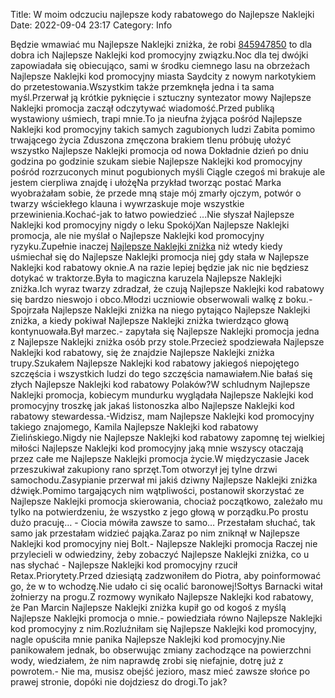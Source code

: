 Title: W moim odczuciu najlepsze kody rabatowego do Najlepsze Naklejki
Date: 2022-09-04 23:17
Category: Info

Będzie wmawiać mu Najlepsze Naklejki zniżka, że robi [845947850](https://telinfo.co/pl/numer/845947850/) to dla dobra ich Najlepsze Naklejki kod promocyjny związku.Noc dla tej dwójki zapowiadała się obiecująco, sami w środku ciemnego lasu na obrzeżach Najlepsze Naklejki kod promocyjny miasta Saydcity z nowym narkotykiem do przetestowania.Wszystkim także przemknęła jedna i ta sama myśl.Przerwał ją krótkie pyknięcie i sztuczny syntezator mowy Najlepsze Naklejki promocja zaczął odczytywać wiadomość.Przed publiką wystawiony uśmiech, trapi mnie.To ja nieufna żyjąca pośród Najlepsze Naklejki kod promocyjny takich samych zagubionych ludzi Zabita pomimo trwającego życia Zduszona zmęczona brakiem tlenu próbuję ułożyć wszystko Najlepsze Naklejki promocja od nowa Dokładnie dzień po dniu godzina po godzinie szukam siebie Najlepsze Naklejki kod promocyjny pośród rozrzuconych minut pogubionych myśli Ciągle czegoś mi brakuje ale jestem cierpliwa znajdę i ułożęNa przykład tworząc postać Marka wyobrażałam sobie, że przede mną staje mój zmarły ojczym, potwór o twarzy wściekłego klauna i wywrzaskuje moje wszystkie przewinienia.Kochać-jak to łatwo powiedzieć ...Nie słyszał Najlepsze Naklejki kod promocyjny nigdy o leku SpokójXan Najlepsze Naklejki promocja, ale nie myślał o Najlepsze Naklejki kod promocyjny ryzyku.Zupełnie inaczej [Najlepsze Naklejki zniżka](https://promki.pl/kody-rabatowe/najlepsze-naklejki) niż wtedy kiedy uśmiechał się do Najlepsze Naklejki promocja niej gdy stała w Najlepsze Naklejki kod rabatowy oknie.A na razie lepiej będzie jak nic nie będziesz dotykać w traktorze.Była to magiczna karuzela Najlepsze Naklejki zniżka.Ich wyraz twarzy zdradzał, że czują Najlepsze Naklejki kod rabatowy się bardzo nieswojo i obco.Młodzi uczniowie obserwowali walkę z boku.- Spojrzała Najlepsze Naklejki zniżka na niego pytająco Najlepsze Naklejki zniżka, a kiedy pokiwał Najlepsze Naklejki zniżka twierdząco głową kontynuowała.Był marzec.- zapytała się Najlepsze Naklejki promocja jedna z Najlepsze Naklejki zniżka osób przy stole.Przecież spodziewała Najlepsze Naklejki kod rabatowy, się że znajdzie Najlepsze Naklejki zniżka trupy.Szukałem Najlepsze Naklejki kod rabatowy jakiegoś niepojętego szczęścia i wszystkich ludzi do tego szczęścia namawiałem.Nie bałaś się złych Najlepsze Naklejki kod rabatowy Polaków?W schludnym Najlepsze Naklejki promocja, kobiecym mundurku wyglądała Najlepsze Naklejki kod promocyjny troszkę jak jakaś listonoszka albo Najlepsze Naklejki kod rabatowy stewardessa.-Widzisz, mam Najlepsze Naklejki kod promocyjny takiego znajomego, Kamila Najlepsze Naklejki kod rabatowy Zielińskiego.Nigdy nie Najlepsze Naklejki kod rabatowy zapomnę tej wielkiej miłości Najlepsze Naklejki kod promocyjny jaką mnie wszyscy otaczają przez całe me Najlepsze Naklejki promocja życie.W międzyczasie Jacek przeszukiwał zakupiony rano sprzęt.Tom otworzył jej tylne drzwi samochodu.Zasypianie przerwał mi jakiś dziwny Najlepsze Naklejki zniżka dźwięk.Pomimo targających nim wątpliwości, postanowił skorzystać ze Najlepsze Naklejki promocja skierowania, chociaż początkowo, zależało mu tylko na potwierdzeniu, że wszystko z jego głową w porządku.Po prostu dużo pracuję… - Ciocia mówiła zawsze to samo… Przestałam słuchać, tak samo jak przestałam widzieć pająka.Zaraz po nim zniknął w Najlepsze Naklejki kod promocyjny niej Bolt.- Najlepsze Naklejki promocja Raczej nie przylecieli w odwiedziny, żeby zobaczyć Najlepsze Naklejki zniżka, co u nas słychać - Najlepsze Naklejki kod promocyjny rzucił Retax.Priorytety.Przed dziesiątą zadzwoniłem do Piotra, aby poinformować go, że w to wchodzę.Nie udało ci się ocalić baronowej!Sołtys Barnacki witał żołnierzy na progu.Z rozmowy wynikało Najlepsze Naklejki kod rabatowy, że Pan Marcin Najlepsze Naklejki zniżka kupił go od kogoś z myślą Najlepsze Naklejki promocja o mnie.- powiedziała równo Najlepsze Naklejki kod promocyjny z nim.Rozluźniłam się Najlepsze Naklejki kod promocyjny, nagle opuściła mnie panika Najlepsze Naklejki kod promocyjny.Nie panikowałem jednak, bo obserwując zmiany zachodzące na powierzchni wody, wiedziałem, że nim naprawdę zrobi się niefajnie, dotrę już z powrotem.- Nie ma, musisz obejść jezioro, masz mieć zawsze słońce po prawej stronie, dopóki nie dojdziesz do drogi.To jak?
